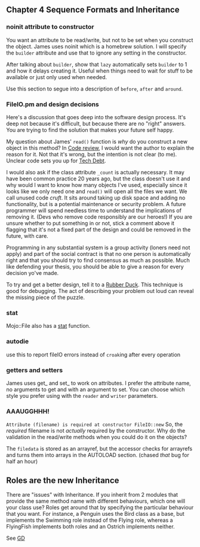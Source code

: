 ## Chapter 4 Sequence Formats and Inheritance

### noinit attribute to constructor

You want an attribute to be read/write, but not to be set when you construct the object.
James uses noinit which is a homebrew solution.
I will specify the `builder` attribute and use that to ignore any setting in the constructor.

After talking about `builder`, show that `lazy` automatically sets `builder` to 1 and
how it delays creating it. Useful when things need to wait for stuff to be available
or just only used when needed.

Use this section to segue into a description of `before`, `after` and `around`.

### FileIO.pm and design decisions

Here's a discussion that goes deep into the software design process.
It's deep not because it's difficult, but because there are no "right" answers.
You are trying to find the solution that makes your future self happy.

My question about James' `read()` function is _why_ do you construct a new object
in this method? In [Code review](https://en.wikipedia.org/wiki/Code_review),
I would want the author to explain the reason for it. Not that it's wrong,
but the intention is not clear (to me). Unclear code sets you up for [Tech Debt]().

I would also ask if the class attribute `_count` is actually necessary.
It may have been common practice 20 years ago, but the class doesn't use it
and why would I want to know how many objects I've used, especially since
it looks like we only need one and `read()` will open all the files we want.
We call unused code _cruft_. It sits around taking up disk space and adding no functionality,
but is a potential maintenance or security problem.
A future programmer will spend needless time to understand the implications of
removing it. (Devs who remove code responsibly are our heroes!)
If you are unsure whether to put something in or not, stick a comment above it
flagging that it's not a fixed part of the design and could be removed in the future, with care.

Programming in any substantial system is a group activity (loners need not apply)
and part of the social contract is that no one person is automatically right
and that you should try to find consensus as much as possible.
Much like defending your thesis, you should be able to give a reason for every
decision yo've made.

To try and get a better design, tell it to a [Rubber Duck]().
This technique is good for debugging.
The act of describing your problem out loud can reveal the missing piece of the puzzle.

### stat
Mojo::File also has a [stat](https://metacpan.org/pod/Mojo::File#stat) function.

### autodie
use this to report fileIO errors instead of `croak`ing after every operation

### getters and setters

James uses get_ and set_ to work on attributes. I prefer the attribute name,
no arguments to get and with an argument to set. You can choose which style
you prefer using with the `reader` and `writer` parameters.

### AAAUGGHHH!

`Attribute (filename) is required at constructor FileIO::new`
So, the *required* filename is not *actually* required by the constructor.
Why do the validation in the read/write methods when you could do it on the
objects?

The `filedata` is stored as an arrayref, but the accessor checks for arrayrefs
and turns them into arrays in the AUTOLOAD section. (chased _that_ bug for half an hour)

## Roles are the new Inheritance

There are "issues" with Inheritance. If you inherit from 2 modules that provide
the same method name with different behaviours, which one will your class use?
Roles get around that by specifying the particular behaviour that you want.
For instance, a Penguin uses the Bird class as a base, but implements the Swimming role
instead of the Flying role, whereas a FlyingFish implements both roles
and an Ostrich implements neither.

See [GD](GD.md)
